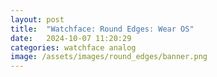 ```yaml
---
layout: post
title:  "Watchface: Round Edges: Wear OS"
date:   2024-10-07 11:20:29
categories: watchface analog
image: /assets/images/round_edges/banner.png
---
```

